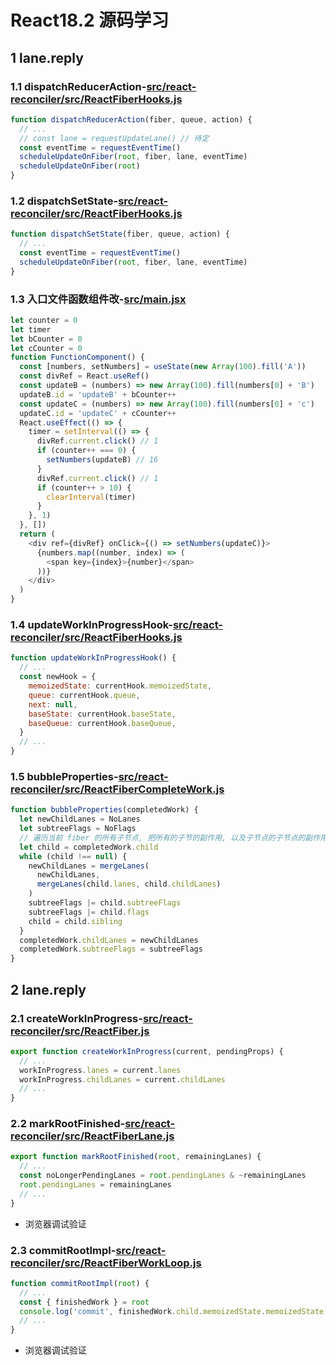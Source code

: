 # React18.2 源码学习

## 1 lane.reply

### 1.1 dispatchReducerAction-[src/react-reconciler/src/ReactFiberHooks.js](../../../public/react18-learn/src/react-reconciler/src/ReactFiberHooks.js)

```js
function dispatchReducerAction(fiber, queue, action) {
  // ...
  // const lane = requestUpdateLane() // 待定
  const eventTime = requestEventTime()
  scheduleUpdateOnFiber(root, fiber, lane, eventTime)
  scheduleUpdateOnFiber(root)
}
```

### 1.2 dispatchSetState-[src/react-reconciler/src/ReactFiberHooks.js](../../../public/react18-learn/src/react-reconciler/src/ReactFiberHooks.js)

```js
function dispatchSetState(fiber, queue, action) {
  // ...
  const eventTime = requestEventTime()
  scheduleUpdateOnFiber(root, fiber, lane, eventTime)
}
```

### 1.3 入口文件函数组件改-[src/main.jsx](../../../public/react18-learn/src/main.jsx)

```js
let counter = 0
let timer
let bCounter = 0
let cCounter = 0
function FunctionComponent() {
  const [numbers, setNumbers] = useState(new Array(100).fill('A'))
  const divRef = React.useRef()
  const updateB = (numbers) => new Array(100).fill(numbers[0] + 'B')
  updateB.id = 'updateB' + bCounter++
  const updateC = (numbers) => new Array(100).fill(numbers[0] + 'c')
  updateC.id = 'updateC' + cCounter++
  React.useEffect(() => {
    timer = setInterval(() => {
      divRef.current.click() // 1
      if (counter++ === 0) {
        setNumbers(updateB) // 16
      }
      divRef.current.click() // 1
      if (counter++ > 10) {
        clearInterval(timer)
      }
    }, 1)
  }, [])
  return (
    <div ref={divRef} onClick={() => setNumbers(updateC)}>
      {numbers.map((number, index) => (
        <span key={index}>{number}</span>
      ))}
    </div>
  )
}
```

### 1.4 updateWorkInProgressHook-[src/react-reconciler/src/ReactFiberHooks.js](../../../public/react18-learn/src/react-reconciler/src/ReactFiberHooks.js)

```js
function updateWorkInProgressHook() {
  // ...
  const newHook = {
    memoizedState: currentHook.memoizedState,
    queue: currentHook.queue,
    next: null,
    baseState: currentHook.baseState,
    baseQueue: currentHook.baseQueue,
  }
  // ...
}
```

### 1.5 bubbleProperties-[src/react-reconciler/src/ReactFiberCompleteWork.js](../../../public/react18-learn/src/react-reconciler/src/ReactFiberCompleteWork.js)

```js
function bubbleProperties(completedWork) {
  let newChildLanes = NoLanes
  let subtreeFlags = NoFlags
  // 遍历当前 fiber 的所有子节点, 把所有的子节的副作用, 以及子节点的子节点的副作用全部合并
  let child = completedWork.child
  while (child !== null) {
    newChildLanes = mergeLanes(
      newChildLanes,
      mergeLanes(child.lanes, child.childLanes)
    )
    subtreeFlags |= child.subtreeFlags
    subtreeFlags |= child.flags
    child = child.sibling
  }
  completedWork.childLanes = newChildLanes
  completedWork.subtreeFlags = subtreeFlags
}
```

## 2 lane.reply

### 2.1 createWorkInProgress-[src/react-reconciler/src/ReactFiber.js](../../../public/react18-learn/src/react-reconciler/src/ReactFiber.js)

```js
export function createWorkInProgress(current, pendingProps) {
  // ...
  workInProgress.lanes = current.lanes
  workInProgress.childLanes = current.childLanes
  // ...
}
```

### 2.2 markRootFinished-[src/react-reconciler/src/ReactFiberLane.js](../../../public/react18-learn/src/react-reconciler/src/ReactFiberLane.js)

```js
export function markRootFinished(root, remainingLanes) {
  // ...
  const noLongerPendingLanes = root.pendingLanes & ~remainingLanes
  root.pendingLanes = remainingLanes
  // ...
}
```

- 浏览器调试验证

### 2.3 commitRootImpl-[src/react-reconciler/src/ReactFiberWorkLoop.js](../../../public/react18-learn/src/react-reconciler/src/ReactFiberWorkLoop.js)

```js
function commitRootImpl(root) {
  // ...
  const { finishedWork } = root
  console.log('commit', finishedWork.child.memoizedState.memoizedState[0])
  // ...
}
```

- 浏览器调试验证
